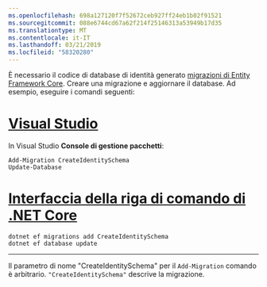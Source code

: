 ```yaml
---
ms.openlocfilehash: 698a127120f7f52672ceb927ff24eb1b02f91521
ms.sourcegitcommit: 088e6744cd67a62f214f25146313a53949b17d35
ms.translationtype: MT
ms.contentlocale: it-IT
ms.lasthandoff: 03/21/2019
ms.locfileid: "58320280"
---
```

È necessario il codice di database di identità generato [migrazioni di Entity Framework Core](/ef/core/managing-schemas/migrations/). Creare una migrazione e aggiornare il database. Ad esempio, eseguire i comandi seguenti:

# <a name="visual-studiotabvisual-studio"></a>[Visual Studio](#tab/visual-studio)

In Visual Studio **Console di gestione pacchetti**:

```PMC
Add-Migration CreateIdentitySchema
Update-Database
```

# <a name="net-core-clitabnetcore-cli"></a>[Interfaccia della riga di comando di .NET Core](#tab/netcore-cli)

```cli
dotnet ef migrations add CreateIdentitySchema
dotnet ef database update
```

---

Il parametro di nome "CreateIdentitySchema" per il `Add-Migration` comando è arbitrario. `"CreateIdentitySchema"` descrive la migrazione.
